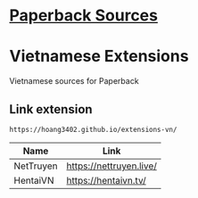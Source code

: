 # [Paperback Sources](https://paperback.moe/)
# Vietnamese Extensions
Vietnamese sources for Paperback

## Link extension
```
https://hoang3402.github.io/extensions-vn/
```
<div align="center">

| Name      | Link                    |
|-----------|-------------------------|
| NetTruyen | https://nettruyen.live/ |
| HentaiVN  | https://hentaivn.tv/    |

</div>
